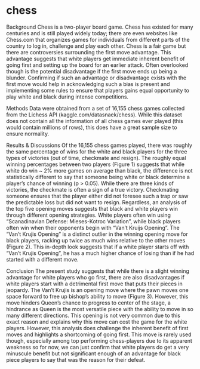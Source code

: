 # chess

Background
Chess is a two-player board game. Chess has existed for many centuries and is still played widely today; there are even websites like Chess.com that organizes games for individuals from different parts of the country to log in, challenge and play each other. Chess is a fair game but there are controversies surrounding the first move advantage. This advantage suggests that white players get immediate inherent benefit of going first and setting up the board for an earlier attack. Often overlooked though is the potential disadvantage if the first move ends up being a blunder. Confirming if such an advantage or disadvantage exists with the first move would help in acknowledging such a bias is present and implementing some rules to ensure that players gains equal opportunity to play white and black during intense competitions.

Methods
Data were obtained from a set of 16,155 chess games collected from the Lichess API (kaggle.com/datasnaek/chess). While this dataset does not contain all the information of all chess games ever played (this would contain millions of rows), this does have a great sample size to ensure normality.

Results & Discussions
Of the 16,155 chess games played, there was roughly the same percentage of wins for the white and black players for the three types of victories (out of time, checkmate and resign). The roughly equal winning percentages between two players (Figure 1) suggests that while white do win ~ 2% more games on average than black, the difference is not statistically different to say that someone being white or black determine a player’s chance of winning (p > 0.05).
While there are three kinds of victories, the checkmate is often a sign of a true victory. Checkmating someone ensures that the player either did not foresee such a trap or saw the predictable loss but did not want to resign. Regardless, an analysis of the top five opening moves suggests that black and white players win through different opening strategies. White players often win using “Scanadinavian Defense: Mieses-Kotroc Variation”, while black players often win when their opponents begin with “Van’t Kruijs Opening”. The “Van’t Krujis Opening” is a distinct outlier in the winning opening move for black players, racking up twice as much wins relative to the other moves (Figure 2). This in-depth look suggests that if a white player starts off with “Van’t Krujis Opening”, he has a much higher chance of losing than if he had started with a different move.

Conclusion
The present study suggests that while there is a slight winning advantage for white players who go first, there are also disadvantages if white players start with a detrimental first move that puts their pieces in jeopardy. The Van’t Krujis is an opening move where the pawn moves one space forward to free up bishop’s ability to move (Figure 3). However, this move hinders Queen’s chance to progress to center of the stage, a hindrance as Queen is the most versatile piece with the ability to move in so many different directions. This opening is not very common due to this exact reason and explains why this move can cost the game for the white players. However, this analysis does challenge the inherent benefit of first moves and highlights a shortcoming of going first. This move is rarely used though, especially among top performing chess-players due to its apparent weakness so for now, we can just confirm that white players do get a very minuscule benefit but not significant enough of an advantage for black piece players to say that was the reason for their defeat.
